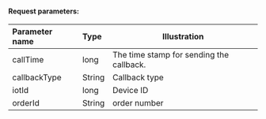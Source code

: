 #### Request parameters:

|Parameter name|Type|Illustration|
|:----    |:----- |-----   |
|callTime   |long |The time stamp for sending the callback.   |
|callbackType   |String |Callback type   |
|iotId   |long | Device ID    |
|orderId   |String | order number    |